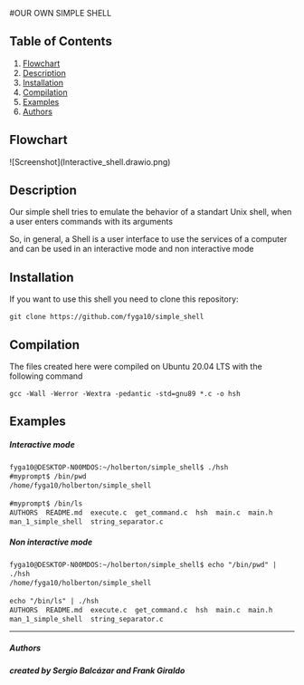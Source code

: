 #OUR OWN SIMPLE SHELL
## Table of Contents
1. [Flowchart](#Flowchart)
2. [Description](#Description)
3. [Installation](#Installation)
4. [Compilation](#installation)
5. [Examples](#examples)
6. [Authors](#Authors)
<h2>Flowchart</h2>
![Screenshot](Interactive_shell.drawio.png)
<h2>Description</h2>
<p>Our simple shell tries to emulate the behavior of a standart Unix shell, when a user enters commands with its arguments</p>
<p>So, in general, a Shell is a user interface to use the services of a computer and can be used in an interactive mode and non interactive mode<p>
<h2>Installation</h2>
<p>If you want to use this shell you need to clone this repository:</p>

    git clone https://github.com/fyga10/simple_shell
<h2>Compilation</h2>
</p>The files created here were compiled on Ubuntu 20.04 LTS with the following command</p>

    gcc -Wall -Werror -Wextra -pedantic -std=gnu89 *.c -o hsh
<h2>Examples</h2>
<h5>Interactive mode</h5>

    fyga10@DESKTOP-N00MDOS:~/holberton/simple_shell$ ./hsh
    #myprompt$ /bin/pwd
    /home/fyga10/holberton/simple_shell

    #myprompt$ /bin/ls
    AUTHORS  README.md  execute.c  get_command.c  hsh  main.c  main.h  man_1_simple_shell  string_separator.c
<h5>Non interactive mode</h5>

    fyga10@DESKTOP-N00MDOS:~/holberton/simple_shell$ echo "/bin/pwd" | ./hsh
    /home/fyga10/holberton/simple_shell

    echo "/bin/ls" | ./hsh
    AUTHORS  README.md  execute.c  get_command.c  hsh  main.c  main.h  man_1_simple_shell  string_separator.c

***
<h5>Authors</h5>
<strong><em>created by Sergio Balcázar and Frank Giraldo</em></strong>
